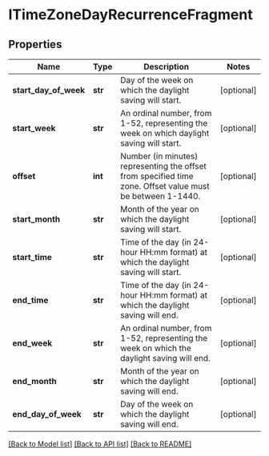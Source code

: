 # ITimeZoneDayRecurrenceFragment

## Properties
Name | Type | Description | Notes
------------ | ------------- | ------------- | -------------
**start_day_of_week** | **str** | Day of the week on which the daylight saving will start. | [optional] 
**start_week** | **str** | An ordinal number, from 1-52, representing the week on which daylight saving will start. | [optional] 
**offset** | **int** | Number (in minutes) representing the offset from specified time zone. Offset value must be between 1-1440. | [optional] 
**start_month** | **str** | Month of the year on which the daylight saving will start. | [optional] 
**start_time** | **str** | Time of the day (in 24-hour HH:mm format) at which the daylight saving will start. | [optional] 
**end_time** | **str** | Time of the day (in 24-hour HH:mm format) at which the daylight saving will end. | [optional] 
**end_week** | **str** | An ordinal number, from 1-52, representing the week on which the daylight saving will end. | [optional] 
**end_month** | **str** | Month of the year on which the daylight saving will end. | [optional] 
**end_day_of_week** | **str** | Day of the week on which the daylight saving will end. | [optional] 

[[Back to Model list]](../README.md#documentation-for-models) [[Back to API list]](../README.md#documentation-for-api-endpoints) [[Back to README]](../README.md)


